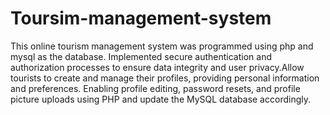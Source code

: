 # Toursim-management-system
This online tourism management system was programmed using php and mysql as the database. Implemented secure authentication and authorization processes to ensure data integrity and user privacy.Allow tourists to create and manage their profiles, providing personal information and preferences. Enabling profile editing, password resets, and profile picture uploads using PHP and update the MySQL database accordingly.
